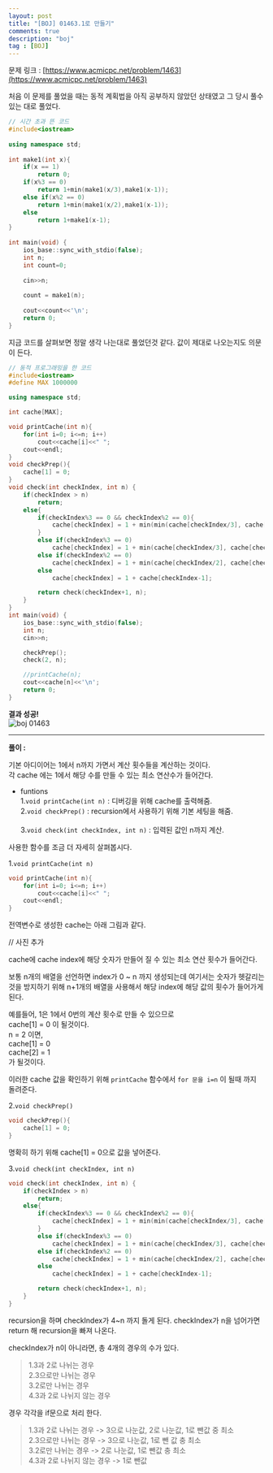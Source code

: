 ```yaml
---
layout: post
title: "[BOJ] 01463.1로 만들기"
comments: true
description: "boj"
tag : [BOJ]
---
```


문제 링크 : [https://www.acmicpc.net/problem/1463](https://www.acmicpc.net/problem/1463)

처음 이 문제를 풀었을 때는 동적 계획법을 아직 공부하지 않았던 상태였고 그 당시 풀수 있는 대로 풀었다. <br>

```cpp
// 시간 초과 뜬 코드
#include<iostream>
	
using namespace std;
	
int make1(int x){
	if(x == 1)
	    return 0;
	if(x%3 == 0)
	    return 1+min(make1(x/3),make1(x-1));
	else if(x%2 == 0)
	    return 1+min(make1(x/2),make1(x-1));
	else
	    return 1+make1(x-1);
}
	
int main(void) {
	ios_base::sync_with_stdio(false);
	int n;
	int count=0;
	
	cin>>n;
	
	count = make1(n);
	
	cout<<count<<'\n';
	return 0;
}
```

지금 코드를 살펴보면 정말 생각 나는대로 풀었던것 같다. 
값이 제대로 나오는지도 의문이 든다.<br>


```cpp 
// 동적 프로그래밍을 한 코드 
#include<iostream>
#define MAX 1000000

using namespace std;

int cache[MAX];

void printCache(int n){
    for(int i=0; i<=n; i++)
        cout<<cache[i]<<" ";
    cout<<endl;
}
void checkPrep(){
    cache[1] = 0;
}
void check(int checkIndex, int n) {
    if(checkIndex > n)
        return;
    else{
        if(checkIndex%3 == 0 && checkIndex%2 == 0){
            cache[checkIndex] = 1 + min(min(cache[checkIndex/3], cache[checkIndex/2]), cache[checkIndex-1]);
        }
        else if(checkIndex%3 == 0)
            cache[checkIndex] = 1 + min(cache[checkIndex/3], cache[checkIndex-1]);
        else if(checkIndex%2 == 0)
            cache[checkIndex] = 1 + min(cache[checkIndex/2], cache[checkIndex-1]);
        else
            cache[checkIndex] = 1 + cache[checkIndex-1];

        return check(checkIndex+1, n);
    }
}
int main(void) {
    ios_base::sync_with_stdio(false);
    int n;
    cin>>n;

    checkPrep();
    check(2, n);

    //printCache(n);
    cout<<cache[n]<<'\n';
    return 0;
}
```

**결과 성공!**<br>
![boj 01463](https://krispedia.github.io/assets/images/boj_01463.jpg)

---

**풀이 :**

기본 아디이어는 1에서 n까지 가면서 계산 횟수들을 계산하는 것이다. <br>
각 cache 에는 1에서 해당 수를 만들 수 있는 최소 연산수가 들어간다. <br>

- funtions<br>
1.`void printCache(int n)` : 디버깅을 위해 cache를 출력해줌.<br> 
2.`void checkPrep()` :  recursion에서 사용하기 위해 기본 세팅을 해줌.<br>  
3.`void check(int checkIndex, int n)` : 입력된 값인 n까지 계산.<br>

사용한 함수를 조금 더 자세히 살펴봅시다.<br>

1.`void printCache(int n)`<br>

```cpp
void printCache(int n){
    for(int i=0; i<=n; i++)
        cout<<cache[i]<<" ";
    cout<<endl;
}
```
전역변수로 생성한 cache는 아래 그림과 같다. 

// 사진 추가

cache에 cache index에 해당 숫자가 만들어 질 수 있는 최소 연산 횟수가 들어간다. <br>

보통 n개의 배열을 선언하면 index가 0 ~ n 까지 생성되는데 여기서는 숫자가 헷갈리는것을 방지하기 위해 n+1개의 배열을 사용해서 해당 index에 해당 값의 횟수가 들어가게 된다. <br>

예를들어, 1은 1에서 0번의 계산 횟수로 만들 수 있으므로 <br>
cache[1] = 0 이 될것이다. <br>
n = 2 이면, <br>
cache[1] = 0<br>
cache[2] = 1<br> 
가 될것이다. <br>

이러한 cache 값을 확인하기 위해 `printCache` 함수에서 `for 문을 i=n` 이 될때 까지 돌려준다.<br>

2.`void checkPrep()`<br>
```cpp
void checkPrep(){
    cache[1] = 0;
}
```

명확히 하기 위해 cache[1] = 0으로 값을 넣어준다.<br>

3.`void check(int checkIndex, int n)`<br>
```cpp
void check(int checkIndex, int n) {
    if(checkIndex > n)
        return;
    else{
        if(checkIndex%3 == 0 && checkIndex%2 == 0){
            cache[checkIndex] = 1 + min(min(cache[checkIndex/3], cache[checkIndex/2]), cache[checkIndex-1]);
        }
        else if(checkIndex%3 == 0)
            cache[checkIndex] = 1 + min(cache[checkIndex/3], cache[checkIndex-1]);
        else if(checkIndex%2 == 0)
            cache[checkIndex] = 1 + min(cache[checkIndex/2], cache[checkIndex-1]);
        else
            cache[checkIndex] = 1 + cache[checkIndex-1];

        return check(checkIndex+1, n);
    }
}
```

recursion을 하며 checkIndex가 4~n 까지 돌게 된다. checkIndex가 n을 넘어가면 return 해 recursion을 빠져 나온다. <br>

checkIndex가 n이 아니라면, 총 4개의 경우의 수가 있다. <br>
>1.3과 2로 나뉘는 경우<br>
2.3으로만 나뉘는 경우<br>
3.2로만 나뉘는 경우<br>
4.3과 2로 나뉘지 않는 경우<br>

경우 각각을 if문으로 처리 한다.<br>
>1.3과 2로 나뉘는 경우 -> 3으로 나눈값, 2로 나눈값, 1로 뺀값 중 최소<br>
2.3으로만 나뉘는 경우 -> 3으로 나눈값, 1로 뺀 값 충 최소<br>
3.2로만 나뉘는 경우 -> 2로 나눈값, 1로 뺀값 충 최소<br>
4.3과 2로 나뉘지 않는 경우 -> 1로 뺀값<br>






